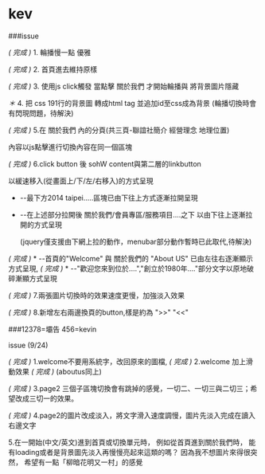 kev
===

###issue

*( 完成 )* 1. 輪播慢一點 優雅 

*( 完成 )* 2. 首頁進去維持原樣

*( 完成 )* 3. 使用js click觸發 當點擊 關於我們 才開始輪播與 將背景圖片隱藏

*＊* 4. 把 css 191行的背景圖 轉成html tag 並追加id至css成為背景
(輪播切換時會有閃現問題，待解決)

*( 完成 )* 5.在 關於我們 內的分頁(共三頁-聯誼社簡介 經營理念 地理位置) 

內容以js點擊進行切換內容在同一個區塊

*( 完成 )* 6.click button 後 sohW  content與第二層的linkbutton 

  以緩速移入(從畫面上/下/左/右移入)的方式呈現

* --最下方2014 taipei.....區塊已由下往上方式逐漸拉開呈現
* --在上述部分拉開後 關於我們/會員專區/服務項目....之下 以由下往上逐漸拉開的方式呈現

  (jquery僅支援由下網上拉的動作，menubar部分動作暫時已此取代,待解決)

*( 完成 )* * --首頁的"Welcome" 與 關於我們的 "About US" 已由左往右逐漸顯示方式呈現, 
*( 完成 )* * --"歡迎您來到位於....","創立於1980年...."部分文字以原地破碎漸顯方式呈現

*( 完成 )* 7.兩張圖片切換時的效果速度更慢，加強淡入效果

*( 完成 )* 8.新增左右兩邊換頁的button,樣是約為 ">>" "<<"


###12378=壩告   456=kevin

issue (9/24)

*( 完成 )* 1.welcome不要用系統字，改回原來的圖檔,
*( 完成 )* 2.welcome 加上滑動效果
*( 完成 )* (aboutus同上)

*( 完成 )* 3.page2 三個子區塊切換會有跳掉的感覺，一切二、一切三與二切三；希望改成三切一的效果。

*( 完成 )* 4.page2的圖片改成淡入，將文字滑入速度調慢，圖片先淡入完成在讀入右邊文字


5.在一開始(中文/英文)進到首頁或切換單元時，
例如從首頁進到關於我們時，
能有loading或者是背景圖先淡入再慢慢亮起來這類的嗎？
因為我不想圖片來得很突然，
希望有一點「柳暗花明又一村」的感覺


